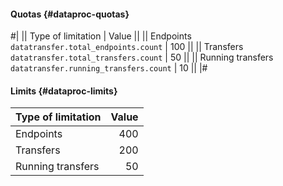 #### Quotas {#dataproc-quotas}

#|
|| Type of limitation | Value ||
|| Endpoints 
`datatransfer.total_endpoints.count` | 100 ||
|| Transfers 
`datatransfer.total_transfers.count` | 50 ||
|| Running transfers 
`datatransfer.running_transfers.count` | 10 ||
|#


#### Limits {#dataproc-limits}

| Type of limitation                  | Value |
|----------------------------------|---------:|
| Endpoints            |      400 |
| Transfers            |      200 |
| Running transfers |       50 |